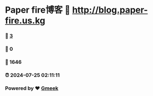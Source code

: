 # Paper fire博客 :link: http://blog.paper-fire.us.kg 
### :page_facing_up: [3](http://blog.paper-fire.us.kg/tag.html) 
### :speech_balloon: 0 
### :hibiscus: 1646 
### :alarm_clock: 2024-07-25 02:11:11 
### Powered by :heart: [Gmeek](https://github.com/Meekdai/Gmeek)
